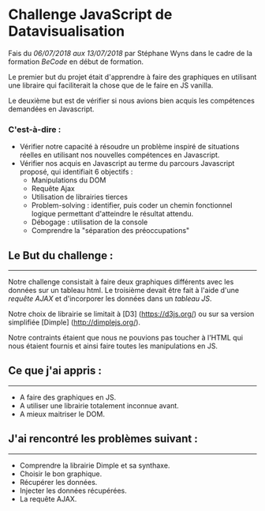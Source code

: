 # Challenge JavaScript de Datavisualisation

Fais du *06/07/2018 aux 13/07/2018* par Stéphane Wyns dans le cadre de la formation *BeCode* en début de formation.

Le premier but du projet était d'apprendre à faire des graphiques en utilisant une libraire qui faciliterait la chose que de le faire en JS vanilla.

Le deuxième but est de vérifier si nous avions bien acquis les compétences demandées en Javascript.


### C'est-à-dire :

* Vérifier notre capacité à résoudre un problème inspiré de situations réelles en utilisant nos nouvelles compétences en Javascript.
* Vérifier nos acquis en Javascript au terme du parcours Javascript proposé, qui identifiait 6 objectifs : 
    * Manipulations du DOM
    * Requête Ajax
    * Utilisation de librairies tierces
    * Problem-solving : identifier, puis coder un chemin fonctionnel logique permettant d'atteindre le résultat attendu.
    * Débogage : utilisation de la console
    * Comprendre la "séparation des préoccupations"


## Le But du challenge :
-------------------------------------------------

Notre challenge consistait à faire deux graphiques différents avec les données sur un tableau html. Le troisième devait être fait à l'aide d'une *requête AJAX* et d'incorporer les données dans un *tableau JS*.

Notre choix de librairie se limitait à [D3] (https://d3js.org/) ou sur sa version simplifiée [Dimple] (http://dimplejs.org/).

Notre contraints étaient que nous ne pouvions pas toucher à l'HTML qui nous étaient fournis et ainsi faire toutes les manipulations en JS.


## Ce que j'ai appris :
--------------------------------------

* A faire des graphiques en JS.
* A utiliser une librairie totalement inconnue avant.
* A mieux maitriser le DOM.


## J'ai rencontré les problèmes suivant :
-------------------------------------------

* Comprendre la librairie Dimple et sa synthaxe.
* Choisir le bon graphique.
* Récupérer les données.
* Injecter les données récupérées.
* La requête AJAX.